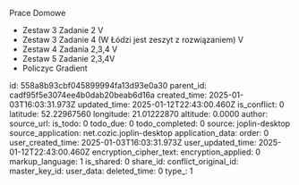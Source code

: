 Prace Domowe

- Zestaw 3 Zadanie 2 V
- Zestaw 3 Zadanie 4 (W Łódzi jest zeszyt z rozwiązaniem) V
- Zestaw 4 Zadania 2,3,4 V
- Zestaw 5 Zadanie 2,3,4V
- Policzyc Gradient 

id: 558a8b93cbf045899994fa13d93e0a30
parent_id: cadf95f5e3074ee4b0dab20beab6d16a
created_time: 2025-01-03T16:03:31.973Z
updated_time: 2025-01-12T22:43:00.460Z
is_conflict: 0
latitude: 52.22967560
longitude: 21.01222870
altitude: 0.0000
author: 
source_url: 
is_todo: 0
todo_due: 0
todo_completed: 0
source: joplin-desktop
source_application: net.cozic.joplin-desktop
application_data: 
order: 0
user_created_time: 2025-01-03T16:03:31.973Z
user_updated_time: 2025-01-12T22:43:00.460Z
encryption_cipher_text: 
encryption_applied: 0
markup_language: 1
is_shared: 0
share_id: 
conflict_original_id: 
master_key_id: 
user_data: 
deleted_time: 0
type_: 1